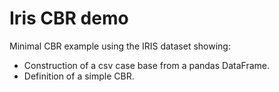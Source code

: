 # Iris CBR demo

Minimal CBR example using the IRIS dataset showing:

- Construction of a csv case base from a pandas DataFrame.
- Definition of a simple CBR.
